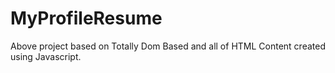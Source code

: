 # MyProfileResume

Above project based on Totally Dom Based and all of HTML Content created using Javascript.
